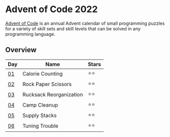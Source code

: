 # Advent of Code 2022

[Advent of Code](https://adventofcode.com/2022) is an annual Advent calendar of small programming puzzles for a variety of skill sets and skill levels that can be solved in any programming language.

## Overview
| Day                                       | Name                    | Stars |
|-------------------------------------------|-------------------------|-------|
| [01](https://adventofcode.com/2022/day/1) | Calorie Counting        | ⭐⭐    |
| [02](https://adventofcode.com/2022/day/2) | Rock Paper Scissors     | ⭐⭐    |
| [03](https://adventofcode.com/2022/day/3) | Rucksack Reorganization | ⭐⭐    |
| [04](https://adventofcode.com/2022/day/4) | Camp Cleanup            | ⭐⭐    |
| [05](https://adventofcode.com/2022/day/5) | Supply Stacks           | ⭐⭐    |
| [06](https://adventofcode.com/2022/day/6) | Tuning Trouble          | ⭐⭐    |